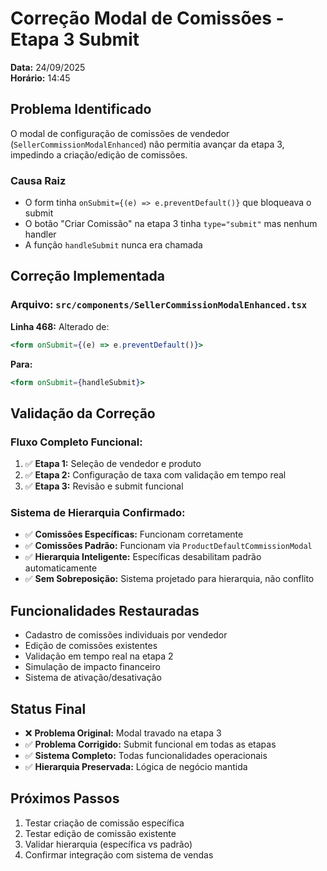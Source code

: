 # Correção Modal de Comissões - Etapa 3 Submit
**Data:** 24/09/2025  
**Horário:** 14:45  

## Problema Identificado
O modal de configuração de comissões de vendedor (`SellerCommissionModalEnhanced`) não permitia avançar da etapa 3, impedindo a criação/edição de comissões.

### Causa Raiz
- O form tinha `onSubmit={(e) => e.preventDefault()}` que bloqueava o submit
- O botão "Criar Comissão" na etapa 3 tinha `type="submit"` mas nenhum handler
- A função `handleSubmit` nunca era chamada

## Correção Implementada

### Arquivo: `src/components/SellerCommissionModalEnhanced.tsx`
**Linha 468:** Alterado de:
```jsx
<form onSubmit={(e) => e.preventDefault()}>
```

**Para:**
```jsx
<form onSubmit={handleSubmit}>
```

## Validação da Correção

### Fluxo Completo Funcional:
1. ✅ **Etapa 1:** Seleção de vendedor e produto
2. ✅ **Etapa 2:** Configuração de taxa com validação em tempo real
3. ✅ **Etapa 3:** Revisão e submit funcional

### Sistema de Hierarquia Confirmado:
- ✅ **Comissões Específicas:** Funcionam corretamente
- ✅ **Comissões Padrão:** Funcionam via `ProductDefaultCommissionModal`
- ✅ **Hierarquia Inteligente:** Específicas desabilitam padrão automaticamente
- ✅ **Sem Sobreposição:** Sistema projetado para hierarquia, não conflito

## Funcionalidades Restauradas
- Cadastro de comissões individuais por vendedor
- Edição de comissões existentes
- Validação em tempo real na etapa 2
- Simulação de impacto financeiro
- Sistema de ativação/desativação

## Status Final
- ❌ **Problema Original:** Modal travado na etapa 3
- ✅ **Problema Corrigido:** Submit funcional em todas as etapas
- ✅ **Sistema Completo:** Todas funcionalidades operacionais
- ✅ **Hierarquia Preservada:** Lógica de negócio mantida

## Próximos Passos
1. Testar criação de comissão específica
2. Testar edição de comissão existente  
3. Validar hierarquia (específica vs padrão)
4. Confirmar integração com sistema de vendas
